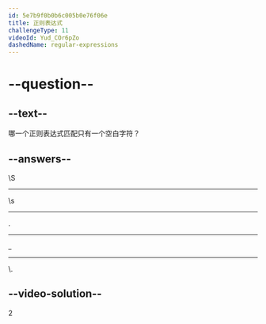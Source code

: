 ```yaml
---
id: 5e7b9f0b0b6c005b0e76f06e
title: 正则表达式
challengeType: 11
videoId: Yud_COr6pZo
dashedName: regular-expressions
---
```


# --question--

## --text--

哪一个正则表达式匹配只有一个空白字符？

## --answers--

\\S

---

\\s

---

.

---

\_

---

\\.

## --video-solution--

2
